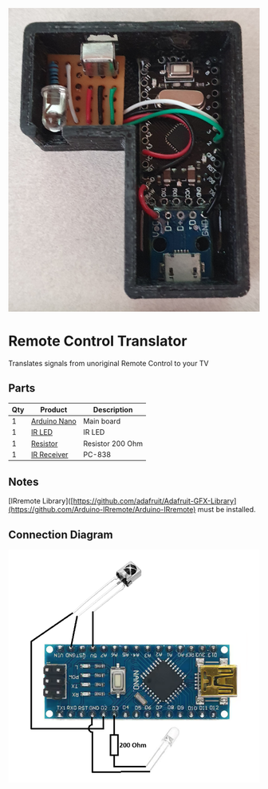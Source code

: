 ![Connection Diagram](Images/20241118_123019.jpg)

# Remote Control Translator
Translates signals from unoriginal Remote Control to your TV

## Parts
| Qty | Product                                                                  | Description             |
| --- |--------------------------------------------------------------------------|-------------------------|
|1 | [Arduino Nano](https://www.aliexpress.com/item/1005007066680464.html?spm=a2g0o.order_list.order_list_main.81.184c18028IEQMF) | Main board |
|1 | [IR LED](https://www.aliexpress.com/item/1005003852381793.html?spm=a2g0o.productlist.main.1.798c22459JzWjx&algo_pvid=85318a1a-8cc1-4731-95d6-a4eff31d04ae&algo_exp_id=85318a1a-8cc1-4731-95d6-a4eff31d04ae-0&pdp_npi=4%40dis%21ILS%212.91%212.80%21%21%210.78%210.75%21%402141122217361043205207414e152d%2112000027809445076%21sea%21IL%21140732279%21X&curPageLogUid=FTK3Pwly3RGM&utparam-url=scene%3Asearch%7Cquery_from%3A) | IR LED |
|1 | [Resistor](https://www.aliexpress.com/item/1005005721770787.html?spm=a2g0o.productlist.main.5.7bd63b830N7wP1&algo_pvid=b65c8684-58a7-443c-9943-8e9d24dbe8ac&algo_exp_id=b65c8684-58a7-443c-9943-8e9d24dbe8ac-2&pdp_npi=4%40dis%21ILS%215.62%215.36%21%21%2111.03%2110.52%21%40210123bc17361046737407515e3df5%2112000034116702774%21sea%21IL%21140732279%21X&curPageLogUid=2y1NtX77WnpY&utparam-url=scene%3Asearch%7Cquery_from%3A) | Resistor 200 Ohm |
|1 | [IR Receiver](https://www.aliexpress.com/item/32970639635.html?spm=a2g0o.order_list.order_list_main.114.184c18028IEQMF) | PC-838 |

## Notes
[IRremote Library]([https://github.com/adafruit/Adafruit-GFX-Library](https://github.com/Arduino-IRremote/Arduino-IRremote) must be installed.

## Connection Diagram
![Connection Diagram](Images/Connection%20Diagram.png)
